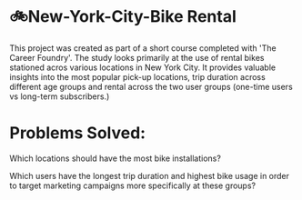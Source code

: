 # 🚲New-York-City-Bike Rental
This project was created as part of a short course completed with 'The Career Foundry'. The study looks primarily at the use of rental bikes stationed acros various locations in New York City. It provides valuable insights into the most popular pick-up locations, trip duration across different age groups and  rental across the two user groups (one-time users vs long-term subscribers.)

# Problems Solved:
Which locations should have the most bike installations?

Which users have the longest trip duration and highest bike usage in order to target marketing campaigns more specifically at these groups?
